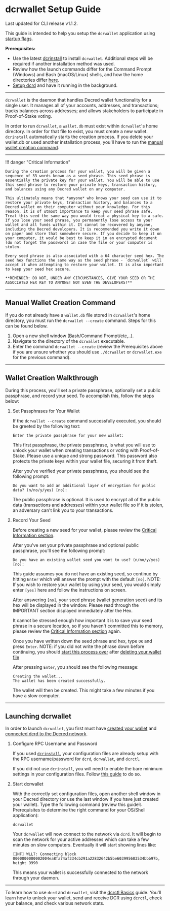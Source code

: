 # dcrwallet Setup Guide 

Last updated for CLI release v1.1.2.

This guide is intended to help you setup the `dcrwallet` application using [startup flags](startup-basics.md#startup-command-flags). 

**Prerequisites:**

- Use the latest [dcrinstall](cli-installation.md) to install `dcrwallet`. Additional steps will be required if another installation method was used.
- Review how the launch commands differ for the Command Prompt (Windows) and Bash (macOS/Linux) shells, and how the home directories differ [here](os-differences.md).
- [Setup dcrd](dcrd-setup.md) and have it running in the background.

---

`dcrwallet` is the daemon that handles Decred wallet functionality for a single user. It manages all of your accounts, addresses, and transactions; tracks balances across addresses; and allows stakeholders to participate in Proof-of-Stake voting.

In order to run `dcrwallet`, a `wallet.db` must exist within `dcrwallet`'s home directory. In order for that file to exist, you must create a new wallet. `dcrinstall` automatically starts the creation process. If you delete your wallet.db or used another installation process, you'll have to run the [manual wallet creation command](#manual-wallet-creation-command).

---

!!! danger "Critical Information"

    During the creation process for your wallet, you will be given a sequence of 33 words known as a seed phrase. This seed phrase is essentially the private key for your wallet. You will be able to use this seed phrase to restore your private keys, transaction history, and balances using any Decred wallet on any computer.

    This ultimately means that *anyone* who knows your seed can use it to restore your private keys, transaction history, and balances to a Decred wallet on their computer without your knowledge. For this reason, it is of utmost importance to keep your seed phrase safe. Treat this seed the same way you would treat a physical key to a safe. If you lose your seed phrase, you permanently lose access to your wallet and all funds within it. It cannot be recovered by anyone, including the Decred developers. It is recommended you write it down on paper and store that somewhere secure. If you decide to keep it on your computer, it would be best to keep it in an encrypted document (do not forget the password) in case the file or your computer is stolen.

    Every seed phrase is also associated with a 64 character seed hex. The seed hex functions the same way as the seed phrase - `dcrwallet` will accept it when attempting to restore your wallet. It is also important to keep your seed hex secure.

    **REMINDER: DO NOT, UNDER ANY CIRCUMSTANCES, GIVE YOUR SEED OR THE ASSOCIATED HEX KEY TO ANYONE! NOT EVEN THE DEVELOPERS!**

---

## Manual Wallet Creation Command 

If you do not already have a `wallet.db` file stored in `dcrwallet`'s home directory, you must run the `dcrwallet --create` command. Steps for this can be found below. 

1. Open a new shell window (Bash/Command Prompt/etc,..).
1. Navigate to the directory of the `dcrwallet` executable.
1. Enter the command `dcrwallet --create` (review the Prerequisites above if you are unsure whether you should use `./dcrwallet` or `dcrwallet.exe` for the previous command).

---

## Wallet Creation Walkthrough 

During this process, you'll set a private passphrase, optionally set a public passphrase, and record your seed. To accomplish this, follow the steps below:

1. Set Passphrases for Your Wallet

    If the `dcrwallet --create` command successfully executed, you should be greeted by the following text:

    ```no-highlight
    Enter the private passphrase for your new wallet:
    ```

    This first passphrase, the private passphrase, is what you will use to unlock your wallet when creating transactions or voting with Proof-of-Stake. Please use a unique and strong password. This password also protects the private keys within your wallet file, securing it from theft.

    After you've verified your private passphrase, you should see the following prompt:

    ```no-highlight
    Do you want to add an additional layer of encryption for public data? (n/no/y/yes) [no]:
    ```

    The public passphrase is optional. It is used to encrypt all of the public data (transactions and addresses) within your wallet file so if it is stolen, an adversary can't link you to your transactions.

1. Record Your Seed

    Before creating a new seed for your wallet, please review the [Critical Information section](#critical-information).

    After you've set your private passphrase and optional public passphrase, you'll see the following prompt:

    ```no-highlight
    Do you have an existing wallet seed you want to use? (n/no/y/yes) [no]:
    ```

    This guide assumes you do not have an existing seed, so continue by hitting `Enter` which will answer the prompt with the default `[no]`. NOTE: If you wish to restore your wallet by using your seed, you would simply enter `[yes]` here and follow the instructions on screen.

    After answering `[no]`, your seed phrase (wallet generation seed) and its hex will be displayed in the window. Please read through the IMPORTANT section displayed immediately after the Hex.

    It cannot be stressed enough how important it is to save your seed phrase in a secure location, so if you haven't committed this to memory, please review the [Critical Information section](#critical-information) again.

    Once you have written down the seed phrase and hex, type `OK` and press `Enter`. NOTE: if you did not write the phrase down before continuing, you should [start this process over](#create-a-new-wallet) after [deleting your wallet file](../../advanced/deleting-your-wallet.md)

    After pressing `Enter`, you should see the following message:

    ```no-highlight
    Creating the wallet...
    The wallet has been created successfully.
    ```

    The wallet will then be created. This might take a few minutes if you have a slow computer.

---

## Launching dcrwallet 

In order to launch `dcrwallet`, you first must have [created your wallet](#wallet-creation-walkthrough) and
[connected dcrd to the Decred network](dcrd-setup.md#connect-to-the-decred-network).

1. Configure RPC Username and Password

    If you used [`dcrinstall`](cli-installation.md), your configuration files are already setup with the RPC username/password for `dcrd`, `dcrwallet`, and `dcrctl`.

    If you did not use `dcrinstall`, you will need to enable the bare minimum settings in your configuration files. Follow [this guide](../../advanced/manual-cli-install.md#minimum-configuration) to do so.

1. Start dcrwallet

    With the correctly set configuration files, open another shell window in your Decred directory (or use the last window if you have just created your wallet). Type the following command (review this guide’s Prerequisites to determine the right command for your OS/Shell application):

    ```no-highlight
    dcrwallet
    ```

    Your `dcrwallet` will now connect to the network via `dcrd`. It will begin to scan the network for your active addresses which can take a few minutes on slow computers. Eventually it will start showing lines like:

    ```no-highlight
    [INF] WLLT: Connecting block 0000000000002004ea8fa74af334cb291a22832642b5be603995683534bbb97b, height 9990
    ```

    This means your wallet is successfully connected to the network
    through your daemon.

---

To learn how to use `dcrd` and  `dcrwallet`, visit the [dcrctl Basics](dcrctl-basics.md) guide. You'll learn how to unlock your wallet, send and receive DCR using `dcrctl`, check your balance, and check various network stats.
